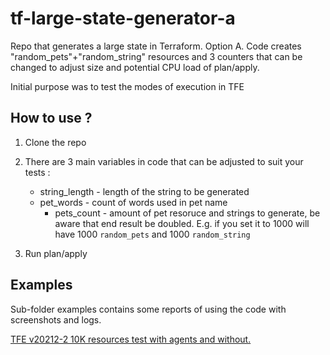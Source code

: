 # tf-large-state-generator-a

Repo that generates a large state in Terraform. Option A. Code creates "random_pets"+"random_string" resources 
and 3 counters that can be changed to adjust size and potential CPU load of plan/apply.


Initial purpose was to test the modes of execution in TFE

## How to use ?

1. Clone the repo
2. There are 3 main variables in code that can be adjusted to suit your tests :
	
	- string_length - length of the string to be generated
	- pet_words - count of words used in pet name
        - pets_count - amount of pet resoruce and strings to generate, be aware that
	  end result be doubled. E.g. if you set it to 1000 will have  1000 `random_pets` and 1000 `random_string`
3. Run plan/apply



## Examples

Sub-folder examples contains some reports of using the code with screenshots and logs. 

[TFE v20212-2 10K resources test with agents and without.](https://github.com/Galser/tf-large-state-generator-a/blob/main/examples/TFE_v202112-2_on_gcp_5k_and_10k_resources/readme.md)
